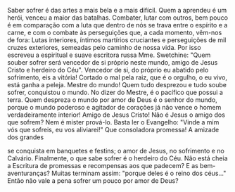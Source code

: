 
Saber sofrer é das artes a mais bela e a mais difícil. Quem a aprendeu é um herói, venceu a maior das batalhas. Combater, lutar com outros, bem pouco é em comparação com a luta que dentro de nós se trava entre o espírito e a carne, e com o combate às perseguições que, a cada momento, vêm-nos de fora: Lutas interiores, íntimos martírios cruciantes e perseguições de mil cruzes exteriores, semeadas pelo caminho de nossa vida. Por isso escreveu a espiritual e suave escritora russa Mme. Swetchine: "Quem souber sofrer será vencedor de si próprio neste mundo, amigo de Jesus Cristo e herdeiro do Céu". Vencedor de si, do próprio eu abatido pelo sofrimento, eis a vitória! Cortado o mal pela raiz, que é o orgulho, o eu vivo, está ganha a peleja. Mestre do mundo! Quem tudo desprezou e tudo soube sofrer, conquistou o mundo. No dizer do Mestre, é o pacífico que possui a terra. Quem despreza o mundo por amor de Deus é o senhor do mundo, porque o mundo poderoso e agitador de corações já não vence o homem verdadeiramente interior! Amigo de Jesus Cristo! Não é Jesus o amigo dos que sofrem? Nem é mister prová-lo. Basta ler o Evangelho: "Vinde a mim vós que sofreis, eu vos aliviarei!" Que consoladora promessa! A amizade dos grandes

se conquista em banquetes e festins; o amor de Jesus, no sofrimento e no Calvário. Finalmente, o que sabe sofrer é o herdeiro do Céu. Não está cheia a Escritura de promessas e recompensas aos que padecem? E as bem- aventuranças? Muitas terminam assim: "porque deles é o reino dos céus\..." Então não vale a pena sofrer um pouco por amor de Deus?

